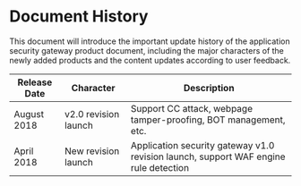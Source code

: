 # Document History

This document will introduce the important update history of the application security gateway product document, including the major characters of the newly added products and the content updates according to user feedback.

|Release Date|Character|Description|
|-|-|-|
|August 2018|v2.0 revision launch|Support CC attack, webpage tamper-proofing, BOT management, etc.|
|April 2018|New revision launch|Application security gateway v1.0 revision launch, support WAF engine rule detection|


## 
